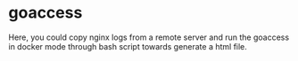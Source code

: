 # goaccess
Here, you could copy nginx logs from a remote server and run the goaccess in docker mode through bash script towards generate a html file.
